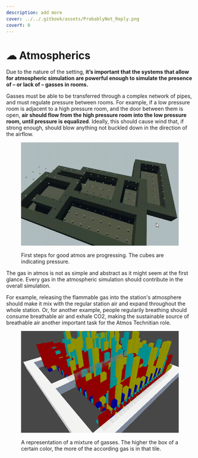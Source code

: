 ```yaml
---
description: add more
cover: ../../.gitbook/assets/ProbablyNot_Reply.png
coverY: 0
---
```


# ☁ Atmospherics

Due to the nature of the setting, **it’s important that the systems that allow for atmospheric simulation are powerful enough to simulate the presence of – or lack of – gasses in rooms.**

Gasses must be able to be transferred through a complex network of pipes, and must regulate pressure between rooms. For example, if a low pressure room is adjacent to a high pressure room, and the door between them is open, **air should flow from the high pressure room into the low pressure room, until pressure is equalized**. Ideally, this should cause wind that, if strong enough, should blow anything not buckled down in the direction of the airflow.

<figure><img src="../../.gitbook/assets/OwpDAyHXt8.gif" alt=""><figcaption><p>First steps for good atmos are progressing. The cubes are indicating pressure.</p></figcaption></figure>

The gas in atmos is not as simple and abstract as it might seem at the first glance. Every gas in the atmospheric simulation should contribute in the overall simulation.

For example, releasing the flammable gas into the station's atmosphere should make it mix with the regular station air and expand throughout the whole station. Or, for another example, people regularily breathing should consume breathable air and exhale CO2, making the sustainable source of breathable air another important task for the Atmos Technitian role.

<figure><img src="../../.gitbook/assets/GIF087.gif" alt=""><figcaption><p>A representation of a mixture of gasses. The higher the box of a certain color, the more of the according gas is in that tile.</p></figcaption></figure>
